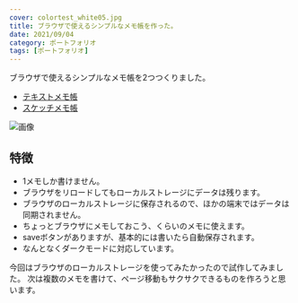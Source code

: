 ```yaml
---
cover: colortest_white05.jpg
title: ブラウザで使えるシンプルなメモ帳を作った。
date: 2021/09/04
category: ポートフォリオ
tags: [ポートフォリオ]
---
```


ブラウザで使えるシンプルなメモ帳を2つつくりました。

<!--more-->

- [テキストメモ帳](https://shomaisshi.github.io/labo/memo/)
- [スケッチメモ帳](https://shomaisshi.github.io/labo/draw/)

![画像](/my-home/cover/2021-11-20.png)

## 特徴

- 1メモしか書けません。
- ブラウザをリロードしてもローカルストレージにデータは残ります。
- ブラウザのローカルストレージに保存されるので、ほかの端末ではデータは同期されません。
- ちょっとブラウザにメモしておこう、くらいのメモに使えます。
- saveボタンがありますが、基本的には書いたら自動保存されます。
- なんとなくダークモードに対応しています。

今回はブラウザのローカルストレージを使ってみたかったので試作してみました。
次は複数のメモを書けて、ページ移動もサクサクできるものを作ろうと思います。